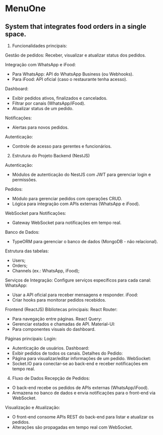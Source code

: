 # MenuOne
## System that integrates food orders in a single space.

1. Funcionalidades principais:

Gestão de pedidos: Receber, visualizar e atualizar status dos pedidos.

Integração com WhatsApp e iFood:
- Para WhatsApp: API do WhatsApp Business (ou Webhooks).
- Para iFood: API oficial (caso o restaurante tenha acesso).

Dashboard:
- Exibir pedidos ativos, finalizados e cancelados.
- Filtrar por canais (WhatsApp/iFood).
- Atualizar status de um pedido.
  
Notificações: 
- Alertas para novos pedidos.
  
Autenticação:
- Controle de acesso para gerentes e funcionários.
  
2. Estrutura do Projeto
Backend (NestJS)

Autenticação:
- Módulos de autenticação do NestJS com JWT para gerenciar login e permissões.

Pedidos:
- Módulo para gerenciar pedidos com operações CRUD.
- Lógica para integração com APIs externas (WhatsApp e iFood).
  
WebSocket para Notificações:
- Gateway WebSocket para notificações em tempo real.
  
Banco de Dados:
- TypeORM para gerenciar o banco de dados (MongoDB - não relacional).
  
Estrutura das tabelas: 
- Users;
- Orders;
- Channels (ex.: WhatsApp, iFood);
  
Serviços de Integração:
Configure serviços específicos para cada canal:
WhatsApp: 
- Usar a API oficial para receber mensagens e responder.
iFood:
- Criar hooks para monitorar pedidos recebidos.
  
Frontend (ReactJS)
Bibliotecas principais:
React Router: 
- Para navegação entre páginas.
React Query:
- Gerenciar estados e chamadas de API.
Material-UI:
- Para componentes visuais do dashboard.
  
Páginas principais:
Login: 
- Autenticação de usuários.
Dashboard:
- Exibir pedidos de todos os canais.
Detalhes do Pedido:
- Página para visualizar/editar informações de um pedido.
WebSocket:
- Socket.IO para conectar-se ao back-end e receber notificações em tempo real.
  
4. Fluxo de Dados
Recepção de Pedidos:
- O back-end recebe os pedidos de APIs externas (WhatsApp/iFood).
- Armazena no banco de dados e envia notificações para o front-end via WebSocket.
  
Visualização e Atualização:
- O front-end consome APIs REST do back-end para listar e atualizar os pedidos.
- Alterações são propagadas em tempo real com WebSocket.
